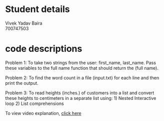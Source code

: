# Student details
Vivek Yadav Baira
</br>
700747503

# code descriptions

Problem 1: To take two strings from the user: first_name, last_name. Pass these variables to the full name function that should return the (full name). 

Problem 2: To find the word count in a file (input.txt) for each line and then print the output.

Problem 3: To read heights (inches.) of customers into a list and convert these heights to centimeters in a separate list using: 1) Nested Interactive loop 2) List comprehensions


To view video explanation, [click here](https://drive.google.com/file/d/1fow-t4MEhPEOaayzXXKzg_tLgzb-F1dL/view?usp=drivesdk)
